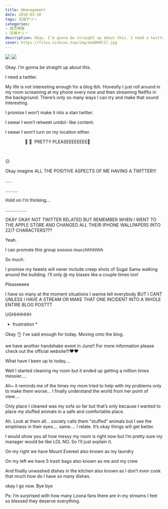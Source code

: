 ```yaml
---
title: @management
date: 2018-03-20
tags: 天城サリー
categories: 
- 成员博客
- 天城サリー
description: Okay. I’m gonna be straight up about this. I need a twitter. My life is not interesting enough for a blog tbh. Honestly I just roll around in my room screaming at my phone every now and then stream...
cover: https://files.zzzhxxx.top/img/mobOH9l1l.jpg 
---
```

![](https://files.zzzhxxx.top/img/mobOH9l1l.jpg)
![](https://files.zzzhxxx.top/img/mobNuwGiy.jpg)

Okay. I’m gonna be straight up about this. 



I need a twitter. 



My life is not interesting enough for a blog tbh. Honestly I just roll around in my room screaming at my phone every now and then streaming Netflix in the background. There’s only so many ways I can try and make that sound interesting. 



I promise I won’t make it into a stan twitter. 



I swear I won’t retweet unidol- like content. 



I swear I won’t turn on my location either. 



                🍒 🍒 
PRETTY PLEASEEEEEEEE🙁

  

☹️



Okay imagine ALL THE POSITIVE ASPECTS OF ME HAVING A TWITTER!!! 



.....




..........




Hold on I’m thinking...




.................



OKAY OKAY NOT TWITTER RELATED BUT REMEMBER WHEN I WENT TO THE APPLE STORE AND CHANGED ALL THEIR IPHONE WALLPAPERS INTO 22/7 CHARACTERS??? 



Yeah. 



I can promote this group sooooo mucchhhhhhh 



So much. 



I promise my tweets will never include creep shots of Sugai Sama walking around the building. I’ll only @ my biases like a couple times too! 



Pleaseeeee 



I have so many at the moment situations I wanna tell everybody BUT I CANT UNLESS I HAVE A STREAM OR MAKE THAT ONE INCIDENT INTO A WHOLE ENTIRE BLOG POSTTT



UGHHHHHH



* frustration * 



Okay 👌 I’ve said enough for today. Moving onto the blog.



we have another handshake event in June!! For more information please check out the official website!!!❤️❤️ 



What have I been up to today.... 



Well I started cleaning my room but it ended up getting a million times messier.... 



Ah~ it reminds me of the times my mom tried to help with my problems only to make them worse... I finally understand the world from her point of view.... 



Only place I cleaned was my sofa so far but that’s only because I wanted to place my stuffed animals in a safe and comfortable place. 

Ah. Look at them all... society calls them “stuffed” animals but I see the emptiness in their eyes.... same.... I relate. It’s okay things will get better. 



I would show you all how messy my room is right now but I’m pretty sure my manager would be like LOL NO. So I’ll just explain it. 



On my right we have Mount Everest also known as my laundry



On my left we have 5 trash bags also known as me and my crew



And finally unwashed dishes in the kitchen also known as I don’t even cook that much how do I have so many dishes. 



okay I go now. Bye bye 





Ps: I’m surprised with how many Loona fans there are in my streams I feel so blessed they deserve everything. 



















